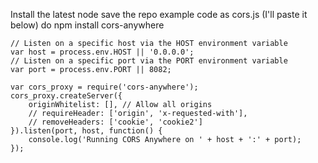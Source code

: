 Install the latest node
save the repo example code as cors.js (I'll paste it below)
do npm install cors-anywhere

~~~
// Listen on a specific host via the HOST environment variable
var host = process.env.HOST || '0.0.0.0';
// Listen on a specific port via the PORT environment variable
var port = process.env.PORT || 8082;

var cors_proxy = require('cors-anywhere');
cors_proxy.createServer({
    originWhitelist: [], // Allow all origins
    // requireHeader: ['origin', 'x-requested-with'],
    // removeHeaders: ['cookie', 'cookie2']
}).listen(port, host, function() {
    console.log('Running CORS Anywhere on ' + host + ':' + port);
});
~~~
